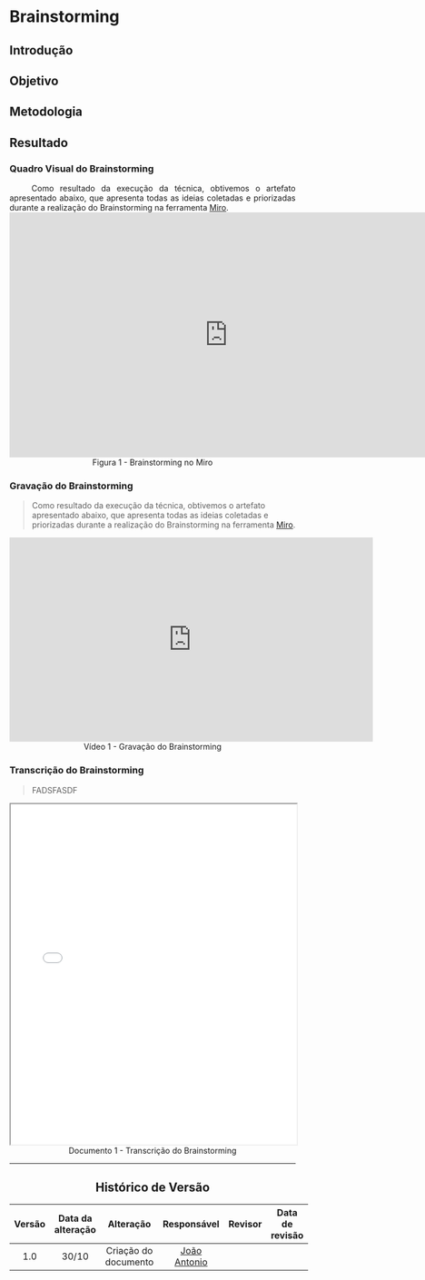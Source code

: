 # Brainstorming

## Introdução

[//]: # (<div align="justify">)

[//]: # (O brainstorming foi a principal técnica escolhida para a elicitação dos requisitos. Esta técnica permite que um grupo de pessoas gere ideias de forma criativa e colaborativa para resolver problemas, explorar possibilidades ou identificar requisitos para um projeto.)

[//]: # (</div>)

## Objetivo

[//]: # (<div align="justify">)

[//]: # (O objetivo principal do brainstorming é gerar o maior número possível de ideias relacionadas ao problema ou ao objetivo em questão.)

[//]: # (Não há julgamentos prematuros; todas as ideias são bem-vindas, independentemente de quão viáveis ou realistas possam parecer inicialmente.)

[//]: # (Após a fase de geração de ideias, é importante registrá-las para análise posterior na elaboração dos requisitos do projeto.)

[//]: # (Esse processo promove a criatividade, a participação ativa de todos os membros e serve como base para soluções eficazes.)

[//]: # (</div>)

## Metodologia

[//]: # (<div align="justify">)

[//]: # (Para realizar o brainstorming coletivamente, utilizamos o Teams como plataforma de comunicação para que cada um pudesse compartilhar suas ideias com o grupo.)

[//]: # ()
[//]: # (1. O primeiro passo foi analisar entender o projeto como um todo e definir os principais fluxos presentes na plataforma)

[//]: # (   da Netflix. Isso envolveu uma análise dos serviços e funcionalidades oferecidos pela plataforma. Durante essa fase,)

[//]: # (   identificamos e definimos os principais fluxos de interação presentes na plataforma. Os seguintes fluxos foram)

[//]: # (   definidos:)

[//]: # ()
[//]: # (- Visualização de vídeos;)

[//]: # (- Criação de conta / Login;)

[//]: # (- Seleção / Busca de vídeos;)

[//]: # (- Criação de playlist;)

[//]: # ()
[//]: # (2. Depois de especificar os principais fluxos do negócio, entramos de fato na fase do brainstorming, cada membro do)

[//]: # (   grupo teve a oportunidade de compartilhar insights e sugestões dentro de cada etapa definida. Essa fase permitiu uma)

[//]: # (   troca aberta de ideias, incentivando a criatividade e a colaboração entre os participantes.)

[//]: # ()
[//]: # (3. Para facilitar a expressão e organização das ideias geradas durante as discussões, adotamos o Miro como uma)

[//]: # (   ferramenta colaborativa online. Nessa plataforma, cada membro do grupo pôde contribuir de forma visual, adicionando)

[//]: # (   post-its para representar suas ideias. O Miro serviu como um espaço virtual onde as ideias puderam ser compartilhadas)

[//]: # (   e desenvolvidas de maneira flexível e interativa.)

[//]: # ()
[//]: # (4. Com base nas ideias coletadas no Miro, podemos realizar uma análise e assim elicitar os principais requisitos para o)

[//]: # (   nosso projeto, incluindo possíveis melhorias para a plataforma.)

[//]: # ()
[//]: # (</div>)

## Resultado

### Quadro Visual do Brainstorming

<div align="justify">&emsp;&emsp;
Como resultado da execução da técnica, obtivemos o artefato apresentado abaixo, que apresenta todas as ideias coletadas e priorizadas durante a realização do Brainstorming na ferramenta <a href="https://miro.com">Miro</a>.
</div>

<center>
<iframe width="768" height="432" src="https://miro.com/app/live-embed/uXjVLMhBd2A=/?moveToViewport=-3980,1125,18571,5936&embedId=758503783888" frameborder="0" scrolling="no" allow="fullscreen; clipboard-read; clipboard-write" allowfullscreen></iframe>
Figura 1 - Brainstorming no Miro
</center>


### Gravação do Brainstorming

> Como resultado da execução da técnica, obtivemos o artefato apresentado abaixo, que apresenta todas as ideias coletadas e priorizadas durante a realização do Brainstorming na ferramenta <a href="https://miro.com">Miro</a>.

<center>
<iframe src="https://unbbr.sharepoint.com/sites/ArquitesoftwareTOTOLA/_layouts/15/embed.aspx?UniqueId=5a41b6cc-92a3-4157-88aa-e36a36a86434&embed=%7B%22ust%22%3Atrue%2C%22hv%22%3A%22CopyEmbedCode%22%7D&referrer=StreamWebApp&referrerScenario=EmbedDialog.Create" width="640" height="360" frameborder="0" scrolling="no" allowfullscreen title="REUNIAAAO-20241028_083536-Meeting Recording.mp4"></iframe>
Vídeo 1 - Gravação do Brainstorming
</center>

### Transcrição do Brainstorming

> FADSFASDF 

<center>
<iframe src="./assets/brainstorming.pdf" width="100%" height="600px"></iframe>
Documento 1 - Transcrição do Brainstorming
</center>

---

<center>

## Histórico de Versão

</center>

<div style="margin: 0 auto; width: fit-content;">

| Versão | Data da alteração |      Alteração       |                  Responsável                  | Revisor | Data de revisão |
|:------:|:-----------------:|:--------------------:|:---------------------------------------------:|:-------:|:---------------:|
|  1.0   |       30/10       | Criação do documento | [João Antonio](https://github.com/joaoseisei) |         |                 |

</div>
